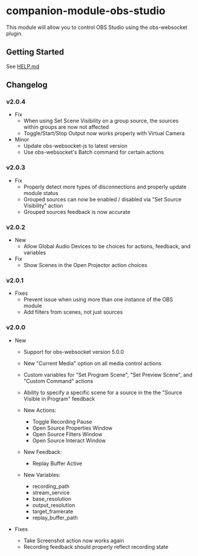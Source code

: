 # companion-module-obs-studio

This module will allow you to control OBS Studio using the obs-websocket plugin.

## Getting Started

See [HELP.md](https://github.com/bitfocus/companion-module-obs-studio/blob/master/HELP.md)

## Changelog

### v2.0.4

- Fix
  - When using Set Scene Visibility on a group source, the sources within groups are now not affected
  - Toggle/Start/Stop Output now works properly with Virtual Camera
- Minor
  - Update obs-websocket-js to latest version
  - Use obs-websocket's Batch command for certain actions

### v2.0.3

- Fix
  - Properly detect more types of disconnections and properly update module status
  - Grouped sources can now be enabled / disabled via "Set Source Visibility" action
  - Grouped sources feedback is now accurate

### v2.0.2

- New
  - Allow Global Audio Devices to be choices for actions, feedback, and variables
- Fix
  - Show Scenes in the Open Projector action choices

### v2.0.1

- Fixes
  - Prevent issue when using more than one instance of the OBS module
  - Add filters from scenes, not just sources

### v2.0.0

- New

  - Support for obs-websocket version 5.0.0
  - New "Current Media" option on all media control actions
  - Custom variables for "Set Program Scene", "Set Preview Scene", and "Custom Command" actions
  - Ability to specify a specific scene for a source in the the "Source Visible in Program" feedback

  - New Actions:
    - Toggle Recording Pause
    - Open Source Properties Window
    - Open Source Filters Window
    - Open Source Interact Window
  - New Feedback:
    - Replay Buffer Active
  - New Variables:
    - recording_path
    - stream_service
    - base_resolution
    - output_resolution
    - target_framerate
    - replay_buffer_path

- Fixes
  - Take Screenshot action now works again
  - Recording feedback should properly reflect recording state
